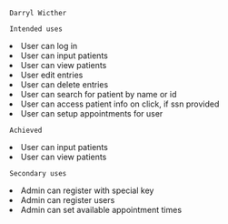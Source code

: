 ```
Darryl Wicther
```

``
Intended uses
``
<li>User can log in</li>
<li>User can input patients</li>
<li>User can view patients</li>
<li>User edit entries</li>
<li>User can delete entries</li>
<li>User can search for patient by name or id</li>
<li>User can access patient info on click, if ssn provided</li>
<li>User can setup appointments for user</li>

``
Achieved
``
<li>User can input patients</li>
<li>User can view patients</li>

```
Secondary uses
```
<li>Admin can register with special key</li>
<li>Admin can register users</li>
<li>Admin can set available appointment times</li>